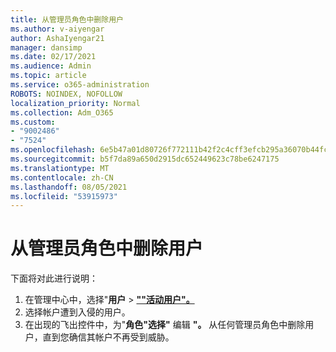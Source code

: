 ```yaml
---
title: 从管理员角色中删除用户
ms.author: v-aiyengar
author: AshaIyengar21
manager: dansimp
ms.date: 02/17/2021
ms.audience: Admin
ms.topic: article
ms.service: o365-administration
ROBOTS: NOINDEX, NOFOLLOW
localization_priority: Normal
ms.collection: Adm_O365
ms.custom:
- "9002486"
- "7524"
ms.openlocfilehash: 6e5b47a01d80726f772111b42f2c4cff3efcb295a36070b44fcb6901800e71fb
ms.sourcegitcommit: b5f7da89a650d2915dc652449623c78be6247175
ms.translationtype: MT
ms.contentlocale: zh-CN
ms.lasthandoff: 08/05/2021
ms.locfileid: "53915973"
---
```

# <a name="remove-the-users-from-the-admin-roles"></a>从管理员角色中删除用户

下面将对此进行说明：

1. 在管理中心中，选择"**用户**  >  [**""活动用户"。**](https://go.microsoft.com/fwlink/p/?linkid=834822)
1. 选择帐户遭到入侵的用户。
1. 在出现的飞出控件中，为"**角色"选择"** 编辑 **"。** 从任何管理员角色中删除用户，直到您确信其帐户不再受到威胁。


